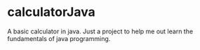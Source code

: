 # calculatorJava

A basic calculator in java.
Just a project to help me out learn the fundamentals of java programming.
